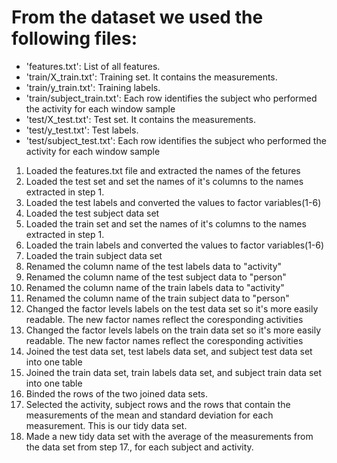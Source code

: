 From the dataset we used the following files:
=========================================
- 'features.txt': List of all features.
- 'train/X_train.txt': Training set. It contains the measurements.
- 'train/y_train.txt': Training labels.
- 'train/subject_train.txt': Each row identifies the subject who performed the activity for each window sample
- 'test/X_test.txt': Test set. It contains the measurements.
- 'test/y_test.txt': Test labels.
- 'test/subject_test.txt': Each row identifies the subject who performed the activity for each window sample


1. Loaded the features.txt file and extracted the names of the fetures
2. Loaded the test set and set the names of it's columns to the names extracted in step 1.
3. Loaded the test labels and converted the values to factor variables(1-6)
4. Loaded the test subject data set
5. Loaded the train set and set the names of it's columns to the names extracted in step 1.
6. Loaded the train labels and converted the values to factor variables(1-6)
7. Loaded the train subject data set
8. Renamed the column name of the test labels data to "activity"
9. Renamed the column name of the test subject data to "person"
10. Renamed the column name of the train labels data to "activity"
11. Renamed the column name of the train subject data to "person"
12. Changed the factor levels labels on the test data set so it's more easily readable. The new factor names reflect the coresponding activities
13. Changed the factor levels labels on the train data set so it's more easily readable. The new factor names reflect the coresponding activities
14. Joined the test data set, test labels data set, and subject test data set into one table
15. Joined the train data set, train labels data set, and subject train data set into one table
16. Binded the rows of the two joined data sets.
17. Selected the activity, subject rows and the rows that contain the measurements of the mean and standard deviation for each measurement. This is our tidy data set.
18. Made a new tidy data set with the average of the measurements from the data set from step 17., for each subject and activity.


